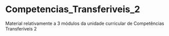 # Competencias_Transferiveis_2
Material relativamente a 3 módulos da unidade curricular de Competências Transferíveis 2
